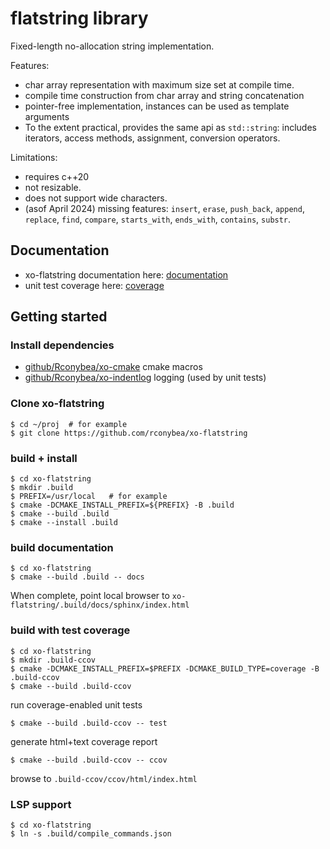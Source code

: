# flatstring library

Fixed-length no-allocation string implementation.

Features:
- char array representation with maximum size set at compile time.
- compile time construction from char array and string concatenation
- pointer-free implementation, instances can be used as template arguments
- To the extent practical, provides the same api as `std::string`: includes iterators,
  access methods, assignment, conversion operators.

Limitations:
- requires c++20
- not resizable.
- does not support wide characters.
- (asof April 2024) missing features: `insert`, `erase`, `push_back`, `append`, `replace`,
  `find`, `compare`, `starts_with`, `ends_with`, `contains`, `substr`.

## Documentation

- xo-flatstring documentation here: [documentation](https://rconybea.github.io/web/xo-flatstring/html/index.html)
- unit test coverage here: [coverage](https://rconybea.github.io/web/xo-flatstring/ccov/html/index.html)

## Getting started

### Install dependencies

- [github/Rconybea/xo-cmake](https://github.com/Rconybea/xo-cmake) cmake macros
- [github/Rconybea/xo-indentlog](https://github.com/Rconybea/indentlog) logging (used by unit tests)

### Clone xo-flatstring

```
$ cd ~/proj  # for example
$ git clone https://github.com/rconybea/xo-flatstring
```

### build + install
```
$ cd xo-flatstring
$ mkdir .build
$ PREFIX=/usr/local   # for example
$ cmake -DCMAKE_INSTALL_PREFIX=${PREFIX} -B .build
$ cmake --build .build
$ cmake --install .build
```

### build documentation
```
$ cd xo-flatstring
$ cmake --build .build -- docs
```
When complete, point local browser to `xo-flatstring/.build/docs/sphinx/index.html`

### build with test coverage
```
$ cd xo-flatstring
$ mkdir .build-ccov
$ cmake -DCMAKE_INSTALL_PREFIX=$PREFIX -DCMAKE_BUILD_TYPE=coverage -B .build-ccov
$ cmake --build .build-ccov
```

run coverage-enabled unit tests
```
$ cmake --build .build-ccov -- test
```

generate html+text coverage report
```
$ cmake --build .build-ccov -- ccov
```

browse to `.build-ccov/ccov/html/index.html`

### LSP support
```
$ cd xo-flatstring
$ ln -s .build/compile_commands.json
```
